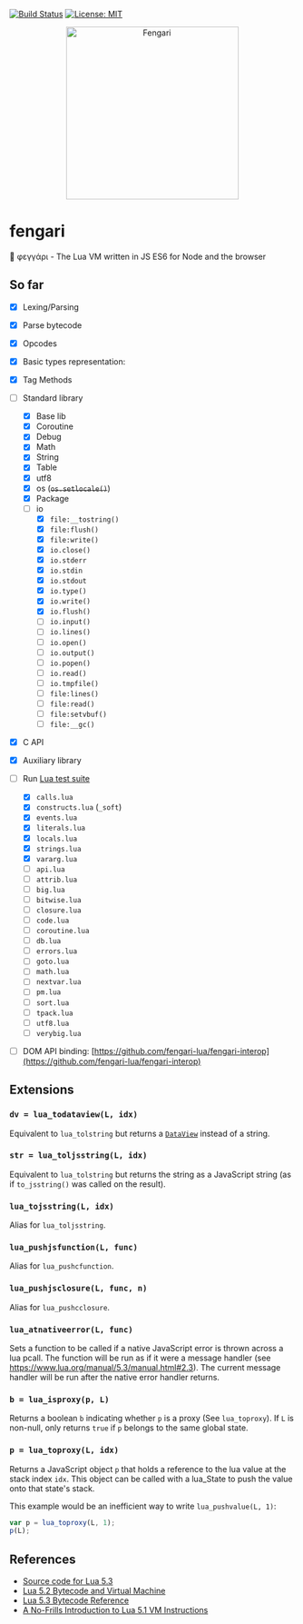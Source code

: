 [![Build Status](https://travis-ci.org/fengari-lua/fengari.svg?branch=master)](https://travis-ci.org/fengari-lua/fengari) [![License: MIT](https://img.shields.io/badge/License-MIT-yellow.svg)](https://opensource.org/licenses/MIT)

<p align="center">
    <img src="https://github.com/fengari-lua/fengari/raw/master/logo.png" alt="Fengari" width="304" height="304">
</p>


# fengari

🐺 φεγγάρι - The Lua VM written in JS ES6 for Node and the browser


## So far

- [x] Lexing/Parsing
- [x] Parse bytecode
- [x] Opcodes
- [x] Basic types representation:
- [x] Tag Methods
- [ ] Standard library
    - [x] Base lib
    - [x] Coroutine
    - [x] Debug
    - [x] Math
    - [x] String
    - [x] Table
    - [x] utf8
    - [x] os (~~`os.setlocale()`~~)
    - [x] Package
    - [ ] io
        - [x] `file:__tostring()`
        - [x] `file:flush()`
        - [x] `file:write()`
        - [x] `io.close()`
        - [x] `io.stderr`
        - [x] `io.stdin`
        - [x] `io.stdout`
        - [x] `io.type()`
        - [x] `io.write()`
        - [x] `io.flush()`
        - [ ] `io.input()`
        - [ ] `io.lines()`
        - [ ] `io.open()`
        - [ ] `io.output()`
        - [ ] `io.popen()`
        - [ ] `io.read()`
        - [ ] `io.tmpfile()`
        - [ ] `file:lines()`
        - [ ] `file:read()`
        - [ ] `file:setvbuf()`
        - [ ] `file:__gc()`
- [x] C API
- [x] Auxiliary library
- [ ] Run [Lua test suite](https://github.com/lua/tests)
    - [x] `calls.lua`
    - [x] `constructs.lua` (`_soft`)
    - [x] `events.lua`
    - [x] `literals.lua`
    - [x] `locals.lua`
    - [x] `strings.lua`
    - [x] `vararg.lua`
    - [ ] `api.lua`
    - [ ] `attrib.lua`
    - [ ] `big.lua`
    - [ ] `bitwise.lua`
    - [ ] `closure.lua`
    - [ ] `code.lua`
    - [ ] `coroutine.lua`
    - [ ] `db.lua`
    - [ ] `errors.lua`
    - [ ] `goto.lua`
    - [ ] `math.lua`
    - [ ] `nextvar.lua`
    - [ ] `pm.lua`
    - [ ] `sort.lua`
    - [ ] `tpack.lua`
    - [ ] `utf8.lua`
    - [ ] `verybig.lua`
- [ ] DOM API binding: [https://github.com/fengari-lua/fengari-interop](https://github.com/fengari-lua/fengari-interop)


## Extensions

### `dv = lua_todataview(L, idx)`

Equivalent to `lua_tolstring` but returns a [`DataView`](https://developer.mozilla.org/en-US/docs/Web/JavaScript/Reference/Global_Objects/DataView) instead of a string.


### `str = lua_toljsstring(L, idx)`

Equivalent to `lua_tolstring` but returns the string as a JavaScript string (as if `to_jsstring()` was called on the result).


### `lua_tojsstring(L, idx)`

Alias for `lua_toljsstring`.


### `lua_pushjsfunction(L, func)`

Alias for `lua_pushcfunction`.


### `lua_pushjsclosure(L, func, n)`

Alias for `lua_pushcclosure`.


### `lua_atnativeerror(L, func)`

Sets a function to be called if a native JavaScript error is thrown across a lua pcall.
The function will be run as if it were a message handler (see https://www.lua.org/manual/5.3/manual.html#2.3).
The current message handler will be run after the native error handler returns.


### `b = lua_isproxy(p, L)`

Returns a boolean `b` indicating whether `p` is a proxy (See `lua_toproxy`).
If `L` is non-null, only returns `true` if `p` belongs to the same global state.


### `p = lua_toproxy(L, idx)`

Returns a JavaScript object `p` that holds a reference to the lua value at the stack index `idx`.
This object can be called with a lua_State to push the value onto that state's stack.

This example would be an inefficient way to write `lua_pushvalue(L, 1)`:

```js
var p = lua_toproxy(L, 1);
p(L);
````


## References

- [Source code for Lua 5.3](lua.org/source/5.3/)
- [Lua 5.2 Bytecode and Virtual Machine](http://files.catwell.info/misc/mirror/lua-5.2-bytecode-vm-dirk-laurie/lua52vm.html)
- [Lua 5.3 Bytecode Reference](http://the-ravi-programming-language.readthedocs.io/en/latest/lua_bytecode_reference.html)
- [A No-Frills Introduction to Lua 5.1 VM Instructions](http://luaforge.net/docman/83/98/ANoFrillsIntroToLua51VMInstructions.pdf)
